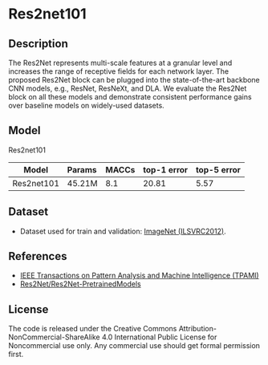 <!--- Creative Commons Attribution-NonCommercial-ShareAlike 4.0 -->

# Res2net101

## Description

The Res2Net represents multi-scale features at a granular level and increases the range of receptive fields for each network layer. The proposed Res2Net block can be plugged into the state-of-the-art backbone CNN models, e.g., ResNet, ResNeXt, and DLA. We evaluate the Res2Net block on all these models and demonstrate consistent performance gains over baseline models on widely-used datasets.

## Model

Res2net101

|Model        |Params       |MACCs        |top-1 error       |top-5 error       |
|-------------|:------------|:------------|:-----------------|:-----------------|
|Res2net101   |45.21M       |8.1          |20.81             |5.57              |

## Dataset

* Dataset used for train and validation: [ImageNet (ILSVRC2012)](http://www.image-net.org/challenges/LSVRC/2012/).

## References

* [IEEE Transactions on Pattern Analysis and Machine Intelligence (TPAMI)](https://arxiv.org/pdf/1904.01169.pdf)
* [Res2Net/Res2Net-PretrainedModels](https://github.com/Res2Net/Res2Net-PretrainedModels)

## License

The code is released under the Creative Commons Attribution-NonCommercial-ShareAlike 4.0 International Public License for Noncommercial use only. Any commercial use should get formal permission first.